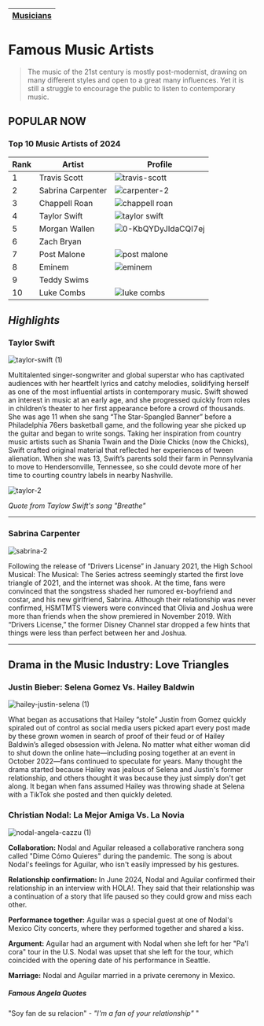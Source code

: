 | [Musicians](musicians.md) |
| ----- |

# Famous Music Artists

> The music of the 21st century is mostly post-modernist, drawing on many different styles and open to a great many influences. Yet it is still a struggle to encourage the public to listen to contemporary music.

## POPULAR NOW

### Top 10 Music Artists of 2024
| Rank | Artist | Profile |
| ---- | ------ | ------- |
| 1 | Travis Scott | ![travis-scott](https://github.com/user-attachments/assets/d16a5048-902a-4ef9-a9f0-9bad7428808a) |
| 2 | Sabrina Carpenter | ![carpenter-2](https://github.com/user-attachments/assets/d8175e82-4401-488c-9079-8278bceb5c67) |
| 3 | Chappell Roan | ![chappell roan](https://github.com/user-attachments/assets/4d6521d8-f496-4b79-92be-7dce46322997) |
| 4 | Taylor Swift | ![taylor swift](https://github.com/user-attachments/assets/d90ec091-0cb1-45e3-adb2-97ee942fc500) | 
| 5 | Morgan Wallen | ![0-KbQYDyJIdaCQI7ej](https://github.com/user-attachments/assets/85b77947-89a6-421f-9065-970cd59dbd48)
| 6 | Zach Bryan |
| 7 | Post Malone | ![post malone](https://github.com/user-attachments/assets/a5faf4bd-c689-44da-b571-d700c263d442) |
| 8 | Eminem | ![eminem](https://github.com/user-attachments/assets/3393dad6-524d-4c07-9af3-92c5b8d20e3a) |
| 9 | Teddy Swims | 
| 10 | Luke Combs | ![luke combs](https://github.com/user-attachments/assets/c542b111-926f-437b-aedd-2b0382e0c1f8) |

## ***Highlights***

### **Taylor Swift**
![taylor-swift (1)](https://github.com/user-attachments/assets/8ca9d6b0-af5d-4008-80d7-a4803d07ca32)

Multitalented singer-songwriter and global superstar who has captivated audiences with her heartfelt lyrics and catchy melodies, solidifying herself as one of the most influential artists in contemporary music. Swift showed an interest in music at an early age, and she progressed quickly from roles in children’s theater to her first appearance before a crowd of thousands. She was age 11 when she sang “The Star-Spangled Banner” before a Philadelphia 76ers basketball game, and the following year she picked up the guitar and began to write songs. Taking her inspiration from country music artists such as Shania Twain and the Dixie Chicks (now the Chicks), Swift crafted original material that reflected her experiences of tween alienation. When she was 13, Swift’s parents sold their farm in Pennsylvania to move to Hendersonville, Tennessee, so she could devote more of her time to courting country labels in nearby Nashville.

![taylor-2](https://github.com/user-attachments/assets/b5c22042-fb46-430d-858b-fff4b2be363d)

*Quote from Taylow Swift's song "Breathe"*
_______________
### **Sabrina Carpenter**
![sabrina-2](https://github.com/user-attachments/assets/9fa20260-c838-4223-b210-8642ddc22d15)

Following the release of “Drivers License” in January 2021, the High School Musical: The Musical: The Series actress seemingly started the first love triangle of 2021, and the internet was shook. At the time, fans were convinced that the songstress shaded her rumored ex-boyfriend and costar, and his new girlfriend, Sabrina. Although their relationship was never confirmed, HSMTMTS viewers were convinced that Olivia and Joshua were more than friends when the show premiered in November 2019. With “Drivers License,” the former Disney Channel star dropped a few hints that things were less than perfect between her and Joshua.
_______________
## Drama in the Music Industry: Love Triangles

### Justin Bieber: Selena Gomez Vs. Hailey Baldwin
![hailey-justin-selena (1)](https://github.com/user-attachments/assets/0a52ed94-fd40-4f57-ae88-70b7e30b14ee)

What began as accusations that Hailey “stole” Justin from Gomez quickly spiraled out of control as social media users picked apart every post made by these grown women in search of proof of their feud or of Hailey Baldwin’s alleged obsession with Jelena. No matter what either woman did to shut down the online hate—including posing together at an event in October 2022—fans continued to speculate for years. 
Many thought the drama started because Hailey was jealous of Selena and Justin's former relationship, and others thought it was because they just simply don't get along. It began when fans assumed Hailey was throwing shade at Selena with a TikTok she posted and then quickly deleted.

### Christian Nodal: La Mejor Amiga Vs. La Novia
![nodal-angela-cazzu (1)](https://github.com/user-attachments/assets/d3f3c2cb-310f-4fae-9332-8ff2e035931c)

**Collaboration:** Nodal and Aguilar released a collaborative ranchera song called "Dime Cómo Quieres" during the pandemic. The song is about Nodal's feelings for Aguilar, who isn't easily impressed by his gestures. 

**Relationship confirmation:** In June 2024, Nodal and Aguilar confirmed their relationship in an interview with HOLA!. They said that their relationship was a continuation of a story that life paused so they could grow and miss each other. 

**Performance together:** Aguilar was a special guest at one of Nodal's Mexico City concerts, where they performed together and shared a kiss. 

**Argument:** Aguilar had an argument with Nodal when she left for her "Pa'l cora" tour in the U.S. Nodal was upset that she left for the tour, which coincided with the opening date of his performance in Seattle. 

**Marriage:** Nodal and Aguilar married in a private ceremony in Mexico. 

##### *Famous Angela Quotes*
"Soy fan de su relacion" - *"I'm a fan of your relationship"*
"
